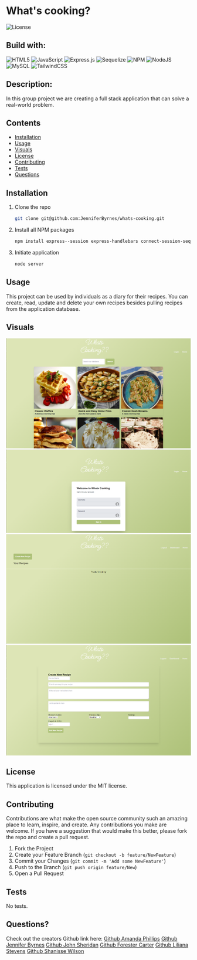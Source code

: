 # What's cooking?

![License](https://img.shields.io/badge/License-MIT-lightblue.svg)

## Build with:

![HTML5](https://img.shields.io/badge/html5-%23E34F26.svg?style=for-the-badge&logo=html5&logoColor=white)
![JavaScript](https://img.shields.io/badge/javascript-%23323330.svg?style=for-the-badge&logo=javascript&logoColor=%23F7DF1E)
![Express.js](https://img.shields.io/badge/express.js-%23404d59.svg?style=for-the-badge&logo=express&logoColor=%2361DAFB)
![Sequelize](https://img.shields.io/badge/Sequelize-52B0E7?style=for-the-badge&logo=Sequelize&logoColor=white)
![NPM](https://img.shields.io/badge/NPM-%23000000.svg?style=for-the-badge&logo=npm&logoColor=white)
![NodeJS](https://img.shields.io/badge/node.js-6DA55F?style=for-the-badge&logo=node.js&logoColor=white)
![MySQL](https://img.shields.io/badge/mysql-%2300f.svg?style=for-the-badge&logo=mysql&logoColor=white)
![TailwindCSS](https://img.shields.io/badge/tailwindcss-%2338B2AC.svg?style=for-the-badge&logo=tailwind-css&logoColor=white)

## Description:

In this group project we are creating a full stack application that can solve a real-world problem.

## Contents

- [Installation](#installation)
- [Usage](#usage)
- [Visuals](#visuals)
- [License](#license)
- [Contributing](#contributing)
- [Tests](#tests)
- [Questions](#questions)

## Installation

1. Clone the repo
   ```sh
   git clone git@github.com:JenniferByrnes/whats-cooking.git
   ```
2. Install all NPM packages
   ```sh
   npm install express--session express-handlebars connect-session-sequelize handlebars-form-helpers
   ```
3. Initiate application
   ```sh
   node server
   ```

## Usage

This project can be used by individuals as a diary for their recipes. You can create, read, update and delete your own recipes besides pulling recipes from the application database.

## Visuals

<img src="./images/readme1.png">
<img src="./images/readme2.png">
<img src="./images/readme3.png">
<img src="./images/readme4.png">

## License

This application is licensed under the MIT license.

## Contributing

Contributions are what make the open source community such an amazing place to learn, inspire, and create. Any contributions you make are welcome. If you have a suggestion that would make this better, please fork the repo and create a pull request.

1. Fork the Project
2. Create your Feature Branch (`git checkout -b feature/NewFeature`)
3. Commit your Changes (`git commit -m 'Add some NewFeature'`)
4. Push to the Branch (`git push origin feature/New`)
5. Open a Pull Request

## Tests

No tests.

## Questions?

Check out the creators Github link here:
[Github Amanda Phillips](https://github.com/babaphillips)
[Github Jennifer Byrnes](https://github.com/JenniferByrnes)
[Github John Sheridan](https://github.com/Camo282)
[Github Forester Carter](https://github.com/FCarter09)
[Github Liliana Stevens](https://github.com/Liliannas22)
[Github Shanisse Wilson](https://github.com/shanissewilson)
